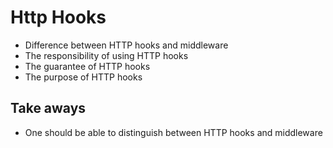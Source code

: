 # Http Hooks

- Difference between HTTP hooks and middleware
- The responsibility of using HTTP hooks
- The guarantee of HTTP hooks
- The purpose of HTTP hooks

## Take aways

- One should be able to distinguish between HTTP hooks and middleware
